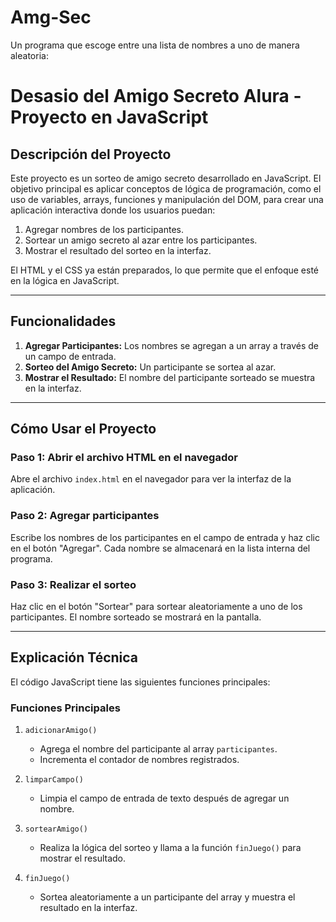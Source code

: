 # Amg-Sec
Un programa que escoge entre una lista de nombres a uno de manera aleatoria:

# Desasio del Amigo Secreto Alura - Proyecto en JavaScript

## **Descripción del Proyecto**
Este proyecto es un sorteo de amigo secreto desarrollado en JavaScript. El objetivo principal es aplicar conceptos de lógica de programación, como el uso de variables, arrays, funciones y manipulación del DOM, para crear una aplicación interactiva donde los usuarios puedan:

1. Agregar nombres de los participantes.
2. Sortear un amigo secreto al azar entre los participantes.
3. Mostrar el resultado del sorteo en la interfaz.

El HTML y el CSS ya están preparados, lo que permite que el enfoque esté en la lógica en JavaScript.

---

## **Funcionalidades**

1. **Agregar Participantes:** Los nombres se agregan a un array a través de un campo de entrada.
2. **Sorteo del Amigo Secreto:** Un participante se sortea al azar.
3. **Mostrar el Resultado:** El nombre del participante sorteado se muestra en la interfaz.

---

## **Cómo Usar el Proyecto**

### **Paso 1:** Abrir el archivo HTML en el navegador
Abre el archivo `index.html` en el navegador para ver la interfaz de la aplicación.

### **Paso 2:** Agregar participantes
Escribe los nombres de los participantes en el campo de entrada y haz clic en el botón "Agregar". Cada nombre se almacenará en la lista interna del programa.

### **Paso 3:** Realizar el sorteo
Haz clic en el botón "Sortear" para sortear aleatoriamente a uno de los participantes. El nombre sorteado se mostrará en la pantalla.

---

## **Explicación Técnica**

El código JavaScript tiene las siguientes funciones principales:

### **Funciones Principales**
1. `adicionarAmigo()`
   - Agrega el nombre del participante al array `participantes`.
   - Incrementa el contador de nombres registrados.

2. `limparCampo()`
   - Limpia el campo de entrada de texto después de agregar un nombre.

3. `sortearAmigo()`
   - Realiza la lógica del sorteo y llama a la función `finJuego()` para mostrar el resultado.

4. `finJuego()`
   - Sortea aleatoriamente a un participante del array y muestra el resultado en la interfaz.
